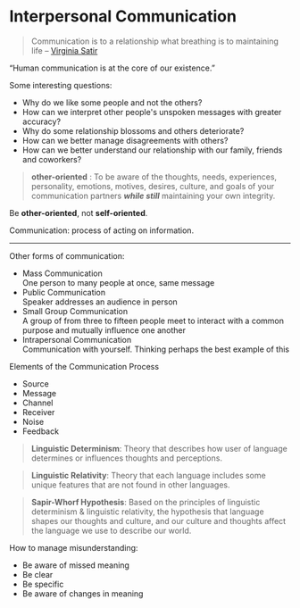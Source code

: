 # Interpersonal Communication

> Communication is to a relationship what breathing is to maintaining life  – [Virginia Satir](https://en.wikipedia.org/wiki/Virginia_Satir)

“Human communication is at the core of our existence.”

Some interesting questions:
- Why do we like some people and not the others?
- How can we interpret other people's unspoken messages with greater accuracy?
- Why do some relationship blossoms and others deteriorate?
- How can we better manage disagreements with others?
- How can we better understand our relationship with our family, friends and coworkers?

>**other-oriented** : To be aware of the thoughts, needs, experiences, personality, emotions, motives, desires, culture, and goals of your communication partners ***while still*** maintaining your own integrity.

Be **other-oriented**, not **self-oriented**.

Communication: process of acting on information.

---
Other forms of communication:
- Mass Communication  
    One person to many people at once, same message
- Public Communication  
    Speaker addresses an audience in person
- Small Group Communication  
    A group of from three to fifteen people meet to interact with a common purpose and mutually influence one another
- Intrapersonal Communication  
    Communication with yourself. Thinking perhaps the best example of this


Elements of the Communication Process
- Source
- Message
- Channel
- Receiver
- Noise
- Feedback

>**Linguistic Determinism**: Theory that describes how user of language determines or influences thoughts and perceptions.

>**Linguistic Relativity**: Theory that each language includes some unique features that are not found in other languages.

>**Sapir-Whorf Hypothesis**: Based on the principles of linguistic determinism & linguistic relativity, the hypothesis that language shapes our thoughts and culture, and our culture and thoughts affect the language we use to describe our world.

How to manage misunderstanding:
- Be aware of missed meaning
- Be clear
- Be specific
- Be aware of changes in meaning

